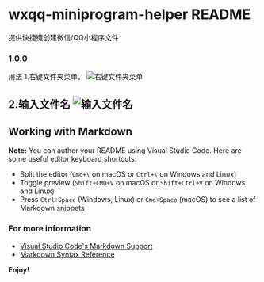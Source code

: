 # wxqq-miniprogram-helper README

提供快捷键创建微信/QQ小程序文件


### 1.0.0
用法
1.右键文件夹菜单，
![右键文件夹菜单](https://tea-202004-1301282269.file.myqcloud.com/tea/xcx/work-image/20200609/ea5b76bb0c8a41479965fa31f8a91686060.jpg)

2.输入文件名
![输入文件名](https://tea-202004-1301282269.file.myqcloud.com/tea/xcx/work-image/20200609/f5e3d440ccc24bd784ba94f1b5cc448e193.jpg)
-----------------------------------------------------------------------------------------------------------

## Working with Markdown

**Note:** You can author your README using Visual Studio Code.  Here are some useful editor keyboard shortcuts:

* Split the editor (`Cmd+\` on macOS or `Ctrl+\` on Windows and Linux)
* Toggle preview (`Shift+CMD+V` on macOS or `Shift+Ctrl+V` on Windows and Linux)
* Press `Ctrl+Space` (Windows, Linux) or `Cmd+Space` (macOS) to see a list of Markdown snippets

### For more information

* [Visual Studio Code's Markdown Support](http://code.visualstudio.com/docs/languages/markdown)
* [Markdown Syntax Reference](https://help.github.com/articles/markdown-basics/)

**Enjoy!**
